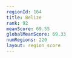 ```yaml
---
regionId: 164
title: Belize
rank: 92
meanScore: 69.55
globalMeanScore: 69.33
numRegions: 220
layout: region_score
---
```

